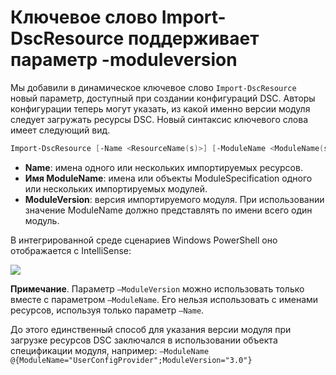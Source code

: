 # Ключевое слово Import-DscResource поддерживает параметр -moduleversion

Мы добавили в динамическое ключевое слово `Import-DscResource` новый параметр, доступный при создании конфигураций DSC. Авторы конфигурации теперь могут указать, из какой именно версии модуля следует загружать ресурсы DSC. Новый синтаксис ключевого слова имеет следующий вид.

```powershell
Import-DscResource [-Name <ResourceName(s)>] [-ModuleName <ModuleName(s)>] [-ModuleVersion <ModuleVersion>]
```

* **Name**: имена одного или нескольких импортируемых ресурсов.
* **Имя ModuleName**: имена или объекты ModuleSpecification одного или нескольких импортируемых модулей.
* **ModuleVersion**: версия импортируемого модуля. При использовании значение ModuleName должно представлять по имени всего один модуль. 

В интегрированной среде сценариев Windows PowerShell оно отображается с IntelliSense:

![](../images/Import-DscResource-Modversion.jpg)

**Примечание**. Параметр `–ModuleVersion` можно использовать только вместе с параметром `–ModuleName`. Его нельзя использовать с именами ресурсов, используя только параметр `–Name`.

До этого единственный способ для указания версии модуля при загрузке ресурсов DSC заключался в использовании объекта спецификации модуля, например: `–ModuleName @{ModuleName="UserConfigProvider";ModuleVersion="3.0"}`



<!--HONumber=Jul16_HO1-->


